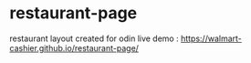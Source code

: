 # restaurant-page

restaurant layout created for odin
live demo : https://walmart-cashier.github.io/restaurant-page/

